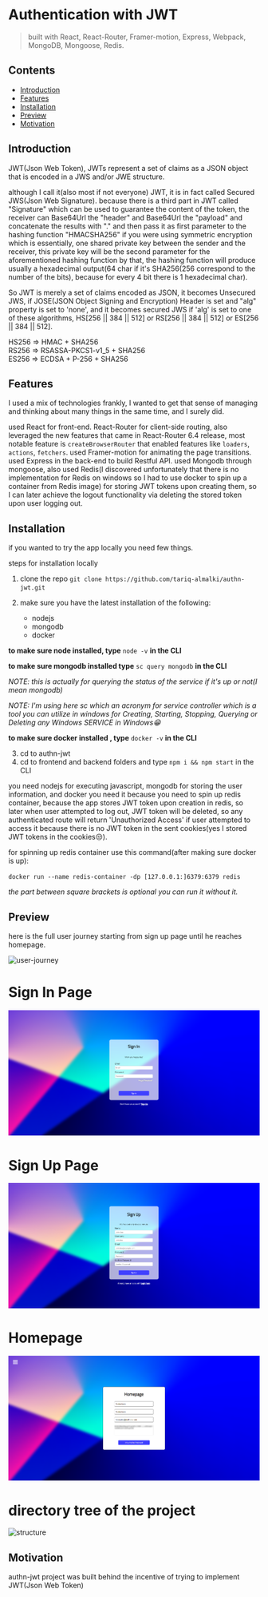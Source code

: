 # Authentication with JWT

> built with React, React-Router, Framer-motion, Express, Webpack, MongoDB, Mongoose, Redis.

## Contents

-   [Introduction](#introduction)
-   [Features](#features)
-   [Installation](#installation)
-   [Preview](#preview)
-   [Motivation](#motivation)

## Introduction

JWT(Json Web Token), JWTs represent a set of claims as a JSON object that is encoded in a JWS and/or JWE structure.

although I call it(also most if not everyone) JWT, it is in fact called Secured JWS(Json Web Signature). because there is a third part in JWT called "Signature" which can be used to guarantee the content of the token, the receiver can Base64Url the "header" and Base64Url the "payload" and concatenate the results with "." and then pass it as first parameter to the hashing function "HMACSHA256" if you were using symmetric encryption which is essentially, one shared private key between the sender and the receiver, this private key will be the second parameter for the aforementioned hashing function by that, the hashing function will produce usually a hexadecimal output(64 char if it's SHA256(256 correspond to the number of the bits), because for every 4 bit there is 1 hexadecimal char).

So JWT is merely a set of claims encoded as JSON, it becomes Unsecured JWS, if JOSE(JSON Object Signing and Encryption) Header is set and "alg" property is set to 'none', and it becomes secured JWS if 'alg' is set to one of these algorithms, HS[256 || 384 || 512] or RS[256 || 384 || 512] or ES[256 || 384 || 512].

HS256 => HMAC + SHA256 <br/>
RS256 => RSASSA-PKCS1-v1_5 + SHA256 <br/>
ES256 => ECDSA + P-256 + SHA256

## Features

I used a mix of technologies frankly, I wanted to get that sense of managing and thinking about many things in the same time, and I surely did.

used React for front-end. React-Router for client-side routing, also leveraged the new features that came in React-Router 6.4 release, most notable feature is `createBrowserRouter` that enabled features like `loaders`, `actions`, `fetchers`. used Framer-motion for animating the page transitions. used Express in the back-end to build Restful API. used Mongodb through mongoose, also used Redis(I discovered unfortunately that there is no implementation for Redis on windows so I had to use docker to spin up a container from Redis image) for storing JWT tokens upon creating them, so I can later achieve the logout functionality via deleting the stored token upon user logging out.

## Installation

if you wanted to try the app locally you need few things.

steps for installation locally

1. clone the repo
   `git clone https://github.com/tariq-almalki/authn-jwt.git`

2. make sure you have the latest installation of the following:

    - nodejs
    - mongodb
    - docker

**to make sure node installed, type** `node -v` **in the CLI**

**to make sure mongodb installed type** `sc query mongodb` **in the CLI**

_NOTE: this is actually for querying the status of the service if it's up or not(I mean mongodb)_

_NOTE: I'm using here sc which an acronym for service controller which is a tool you can utilize in windows for Creating, Starting, Stopping, Querying or Deleting any Windows SERVICE in Windows😁_

**to make sure docker installed , type** `docker -v` **in the CLI**

3. cd to authn-jwt
4. cd to frontend and backend folders and type `npm i && npm start` in the CLI

you need nodejs for executing javascript, mongodb for storing the user information, and docker you need it because you need to spin up redis container, because the app stores JWT token upon creation in redis, so later when user attempted to log out, JWT token will be deleted, so any authenticated route will return 'Unauthorized Access' if user attempted to access it because there is no JWT token in the sent cookies(yes I stored JWT tokens in the cookies😒).

for spinning up redis container use this command(after making sure docker is up):

`docker run --name redis-container -dp [127.0.0.1:]6379:6379 redis`

_the part between square brackets is optional you can run it without it._

## Preview

here is the full user journey starting from sign up page until he reaches homepage.

![user-journey](./README-related-files/userJoureny.gif)

# Sign In Page

![sign-in-page](./README-related-files/sign-in-page.png)

# Sign Up Page

![sign-up-page](./README-related-files/sign-up-page.png)

# Homepage

![homepage](./README-related-files/home-page.png)

# directory tree of the project

![structure](./README-related-files/carbon.svg)

## Motivation

authn-jwt project was built behind the incentive of trying to implement JWT(Json Web Token)
